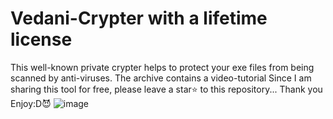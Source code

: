 # Vedani-Crypter with a lifetime license
This well-known private crypter helps to protect your exe files from being scanned by anti-viruses. The archive contains a video-tutorial
Since I am sharing this tool for free, please leave a star⭐ to this repository... Thank you 
<br /> Enjoy:D😈
![image](https://github.com/user-attachments/assets/1b6236b6-0995-4f97-ae42-5251873521da)


